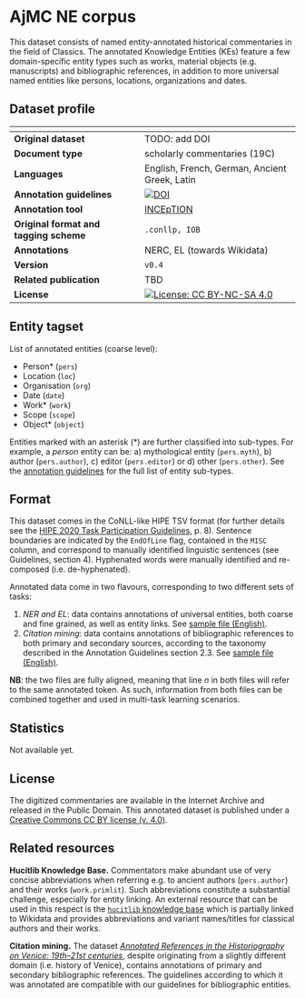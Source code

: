 # AjMC NE corpus

This dataset consists of named entity-annotated historical commentaries in the field of Classics. The annotated Knowledge Entities (KEs) feature a few domain-specific entity types such as works, material objects (e.g. manuscripts) and bibliographic references, in addition to more universal named entities like persons, locations, organizations and dates.

## Dataset profile

| <!-- -->    | <!-- -->    |
|-------------|-------------|
| **Original dataset**    | TODO: add DOI |
| **Document type**       | scholarly commentaries (19C) |
| **Languages**           | English, French,  German, Ancient Greek, Latin |
| **Annotation guidelines** |[![DOI](https://zenodo.org/badge/DOI/10.5281/zenodo.3585750.svg)](https://doi.org/10.5281/zenodo.3585750)|
| **Annotation tool**     | [INCEpTION](https://inception-project.github.io/) |
| **Original format and tagging scheme** |`.conllp, IOB` |
| **Annotations**          | NERC, EL (towards Wikidata) |
| **Version**   | `v0.4` |
| **Related publication**               |TBD|
| **License** | [![License: CC BY-NC-SA 4.0](https://img.shields.io/badge/License-CC_BY--NC--SA_4.0-lightgrey.svg)](https://creativecommons.org/licenses/by-nc-sa/4.0/)|

## Entity tagset

List of annotated entities (coarse level):
- Person\* (`pers`)
- Location (`loc`)
- Organisation (`org`)
- Date (`date`)
- Work\* (`work`)
- Scope (`scope`)
- Object\* (`object`)

Entities marked with an asterisk (\*) are further classified into sub-types. For example, a *person* entity can be: a) mythological entity (`pers.myth`), b) author (`pers.author`), c) editor (`pers.editor`) or d) other (`pers.other`). See the [annotation guidelines](./annotation-guidelines-classics-KEs.pdf) for the full list of entity sub-types.

## Format

This dataset comes in the CoNLL-like HIPE TSV format (for further details see the [HIPE 2020 Task Participation Guidelines](https://doi.org/10.5281/zenodo.3677171), p. 8). Sentence boundaries are indicated by the `EndOfLine` flag, contained in the `MISC` column, and correspond to manually identified linguistic sentences (see Guidelines, section 4). Hyphenated words were manually identified and re-composed (i.e. de-hyphenated).

Annotated data come in two flavours, corresponding to two different sets of tasks: 
1) *NER and EL*: data contains annotations of universal entities, both coarse and fine grained, as well as entity links. See [sample file (English)](v0.1/HIPE-2022-ajmc-v0.1-sample-en.tsv).
2) *Citation mining*: data contains annotations of bibliographic references to both primary and secondary sources, according to the taxonomy described in the Annotation Guidelines section 2.3. See [sample file (English)](v0.1/HIPE-2022-ajmc_biblio-v0.1-sample-en.tsv).

**NB**: the two files are fully aligned, meaning that line *n* in both files will refer to the same annotated token. As such, information from both files can be combined together and used in multi-task learning scenarios. 

## Statistics

Not available yet. 

## License

The digitized commentaries are available in the Internet Archive and released in the Public Domain. This annotated dataset is published under a [Creative Commons CC BY license (v. 4.0)](https://creativecommons.org/licenses/by/4.0/). 

## Related resources

**Hucitlib Knowledge Base.** Commentators make abundant use of very concise abbreviations when referring e.g. to ancient authors (`pers.author`) and their works (`work.primlit`). Such abbreviations constitute a substantial challenge, especially for entity linking. An external resource that can be used in this respect is the [`hucitlib` knowledge base](https://hucitlib.readthedocs.io/) which is partially linked to Wikidata and provides abbreviations and variant names/titles for classical authors and their works.  

**Citation mining.** The dataset [*Annotated References in the Historiography on Venice: 19th–21st centuries*](http://doi.org/10.5334/johd.9), despite originating from a slightly different domain (i.e. history of Venice), contains annotations of primary and secondary bibliographic references. The guidelines according to which it was annotated are compatible with our guidelines for bibliographic entities.